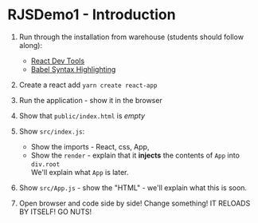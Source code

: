 # RJSDemo1 - Introduction

1. Run through the installation from warehouse (students should follow along):

   - [React Dev Tools](https://warehouse.joincoded.com/workshop/react-1-introduction/setup/react-developer-tools/)
   - [Babel Syntax Highlighting](https://warehouse.joincoded.com/workshop/react-1-introduction/setup/babel-syntax-highlighting/)

2. Create a react add `yarn create react-app`

3. Run the application - show it in the browser

4. Show that `public/index.html` is _empty_

5. Show `src/index.js`:

   - Show the imports - React, css, App,
   - Show the `render` - explain that it **injects** the contents of `App` into `div.root`  
     We'll explain what `App` is later.

6. Show `src/App.js` - show the "HTML" - we'll explain what this is soon.

7. Open browser and code side by side! Change something! IT RELOADS BY ITSELF! GO NUTS!
